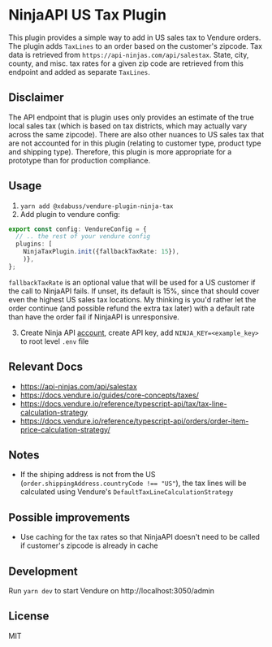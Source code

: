 # NinjaAPI US Tax Plugin

This plugin provides a simple way to add in US sales tax to Vendure orders. The plugin adds `TaxLines` to an order based on the customer's zipcode.
Tax data is retrieved from `https://api-ninjas.com/api/salestax`. State, city, county, and misc. tax rates for a given zip code are retrieved from this endpoint and added as separate `TaxLines`.

## Disclaimer
The API endpoint that is plugin uses only provides an estimate of the true local sales tax (which is based on tax districts, which may actually vary across the same zipcode). There are also other nuances to US sales tax that are not accounted for in this plugin (relating to customer type, product type and shipping type). Therefore, this plugin is more appropriate for a prototype than for production compliance.

## Usage

1. `yarn add @xdabuss/vendure-plugin-ninja-tax`
2. Add plugin to vendure config:

```ts
export const config: VendureConfig = {
  // .. the rest of your vendure config
  plugins: [
    NinjaTaxPlugin.init({fallbackTaxRate: 15}),
    )},
};
```

`fallbackTaxRate` is an optional value that will be used for a US customer if the call to NinjaAPI fails. If unset, its default is 15%, since that should cover even the highest US sales tax locations. My thinking is you'd rather let the order continue (and possible refund the extra tax later) with a default rate than have the order fail if NinjaAPI is unresponsive.

3. Create Ninja API [account](https://api-ninjas.com/api), create API key, add `NINJA_KEY=<example_key>` to root level `.env` file

## Relevant Docs

-   https://api-ninjas.com/api/salestax
-   https://docs.vendure.io/guides/core-concepts/taxes/
-   https://docs.vendure.io/reference/typescript-api/tax/tax-line-calculation-strategy
-   https://docs.vendure.io/reference/typescript-api/orders/order-item-price-calculation-strategy/

## Notes

-   If the shiping address is not from the US (`order.shippingAddress.countryCode !== "US"`), the tax lines will be calculated using Vendure's `DefaultTaxLineCalculationStrategy`

## Possible improvements

-   Use caching for the tax rates so that NinjaAPI doesn't need to be called if customer's zipcode is already in cache

## Development

Run `yarn dev` to start Vendure on http://localhost:3050/admin

## License

MIT
